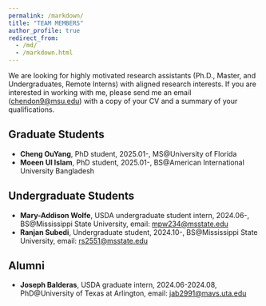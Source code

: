 ```yaml
---
permalink: /markdown/
title: "TEAM MEMBERS"
author_profile: true
redirect_from: 
  - /md/
  - /markdown.html
---
```


We are looking for highly motivated research assistants (Ph.D., Master, and Undergraduates, Remote Interns) with aligned research interests. If you are interested in working with me, please send me an email (chendon9@msu.edu) with a copy of your CV and a summary of your qualifications.


## Graduate Students
- **Cheng OuYang**, PhD student, 2025.01-, MS@University of Florida
- **Moeen Ul Islam**, PhD student, 2025.01-, BS@American International University Bangladesh

## Undergraduate Students
- **Mary-Addison Wolfe**, USDA undergraduate student intern, 2024.06-, BS@Mississippi State University, email: mpw234@msstate.edu
- **Ranjan Subedi**, Undergraduate student, 2024.10-, BS@Mississippi State University, email: rs2551@msstate.edu


## Alumni
- **Joseph Balderas**, USDA graduate intern, 2024.06-2024.08, PhD@University of Texas at Arlington, email: jab2991@mavs.uta.edu
